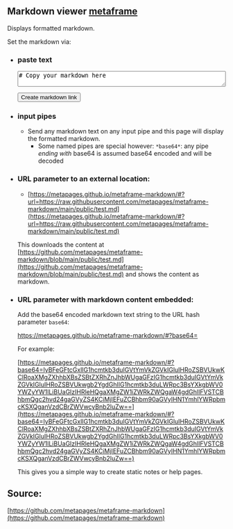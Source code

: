 ## Markdown viewer [metaframe](https://metapages.org/)

Displays formatted markdown.

Set the markdown via:

  - ### paste text
    <textarea id="textbox" style="width:100%"># Copy your markdown here</textarea>
    <button onclick='(function(){
			const markdownText = document.getElementById("textbox").value;
			const link = "https://metapages.github.io/metaframe-markdown/#?base64=" + btoa(markdownText);
			document.getElementById("embedlink").innerHTML = "<a href=\"" + link + "\">" + link + "</a>";
		})();'>Create markdown link</button>
	<div id="embedlink"></div>
  - ### input pipes
    - Send any markdown text on any input pipe and this page will display the formatted markdown.
      - Some named pipes are special however:
		`*base64*`: any pipe *ending with* base64 is assumed base64 encoded and will be decoded
  - ### URL parameter to an external location:
    - [https://metapages.github.io/metaframe-markdown/#?url=https://raw.githubusercontent.com/metapages/metaframe-markdown/main/public/test.md](https://metapages.github.io/metaframe-markdown/#?url=https://raw.githubusercontent.com/metapages/metaframe-markdown/main/public/test.md)

	This downloads the content at [https://github.com/metapages/metaframe-markdown/blob/main/public/test.md](https://github.com/metapages/metaframe-markdown/blob/main/public/test.md) and shows the content as markdown.
  - ### URL parameter with markdown content embedded:

	Add the base64 encoded markdown text string to the URL hash parameter `base64`:

	https://metapages.github.io/metaframe-markdown/#?base64=<base64 encoded markdown>

	For example:

	[https://metapages.github.io/metaframe-markdown/#?base64=IyBFeGFtcGxlIG1hcmtkb3duIGVtYmVkZGVkIGluIHRoZSBVUkwKClRoaXMgZXhhbXBsZSBtZXRhZnJhbWUgaGFzIG1hcmtkb3duIGVtYmVkZGVkIGluIHRoZSBVUkwgb2YgdGhlIG1hcmtkb3duLWRpc3BsYXkgbWV0YWZyYW1lLiBUaGlzIHRleHQgaXMgZW1iZWRkZWQgaW4gdGhlIFVSTCBhbmQgc2hvd24gaGVyZS4KCiMjIEFuZCBhbm90aGVyIHN1YmhlYWRpbmcKSXQganVzdCBrZWVwcyBnb2luZw==](https://metapages.github.io/metaframe-markdown/#?base64=IyBFeGFtcGxlIG1hcmtkb3duIGVtYmVkZGVkIGluIHRoZSBVUkwKClRoaXMgZXhhbXBsZSBtZXRhZnJhbWUgaGFzIG1hcmtkb3duIGVtYmVkZGVkIGluIHRoZSBVUkwgb2YgdGhlIG1hcmtkb3duLWRpc3BsYXkgbWV0YWZyYW1lLiBUaGlzIHRleHQgaXMgZW1iZWRkZWQgaW4gdGhlIFVSTCBhbmQgc2hvd24gaGVyZS4KCiMjIEFuZCBhbm90aGVyIHN1YmhlYWRpbmcKSXQganVzdCBrZWVwcyBnb2luZw==)

	This gives you a simple way to create static notes or help pages.

## Source:

[https://github.com/metapages/metaframe-markdown](https://github.com/metapages/metaframe-markdown)
